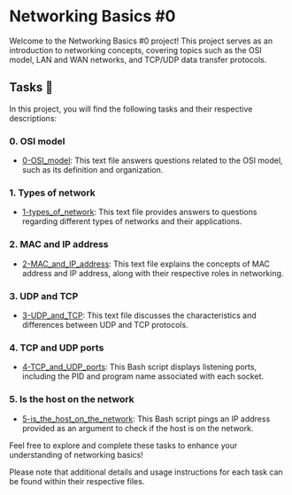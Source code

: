 # Networking Basics #0

Welcome to the Networking Basics #0 project! This project serves as an introduction to networking concepts, covering topics such as the OSI model, LAN and WAN networks, and TCP/UDP data transfer protocols.

## Tasks :page_with_curl:

In this project, you will find the following tasks and their respective descriptions:

### 0. OSI model
- [0-OSI_model](./0-OSI_model): This text file answers questions related to the OSI model, such as its definition and organization.

### 1. Types of network
- [1-types_of_network](./1-types_of_network): This text file provides answers to questions regarding different types of networks and their applications.

### 2. MAC and IP address
- [2-MAC_and_IP_address](./2-MAC_and_IP_address): This text file explains the concepts of MAC address and IP address, along with their respective roles in networking.

### 3. UDP and TCP
- [3-UDP_and_TCP](./3-UDP_and_TCP): This text file discusses the characteristics and differences between UDP and TCP protocols.

### 4. TCP and UDP ports
- [4-TCP_and_UDP_ports](./4-TCP_and_UDP_ports): This Bash script displays listening ports, including the PID and program name associated with each socket.

### 5. Is the host on the network
- [5-is_the_host_on_the_network](./5-is_the_host_on_the_network): This Bash script pings an IP address provided as an argument to check if the host is on the network.

Feel free to explore and complete these tasks to enhance your understanding of networking basics!

Please note that additional details and usage instructions for each task can be found within their respective files.